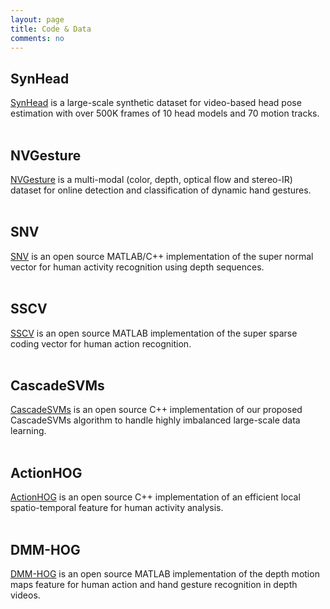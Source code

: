 ```yaml
---
layout: page
title: Code & Data
comments: no
---
```


## SynHead

[SynHead](https://research.nvidia.com/publication/dynamic-facial-analysis-bayesian-filtering-recurrent-neural-networks) is a large-scale synthetic dataset for video-based head pose estimation with over 500K frames of 10 head models and 70 motion tracks. 
<br><br>

## NVGesture

[NVGesture](https://research.nvidia.com/publication/online-detection-and-classification-dynamic-hand-gestures-recurrent-3d-convolutional) is a multi-modal (color, depth, optical flow and stereo-IR) dataset for online detection and classification of dynamic hand gestures.
<br><br>

## SNV

[SNV](https://github.com/xiaodongyang/SNV) is an open source MATLAB/C++ implementation of the super normal vector for human activity recognition using depth sequences.
<br><br>

## SSCV

[SSCV](https://github.com/xiaodongyang/SSCV) is an open source MATLAB implementation of the super sparse coding vector for human action recognition.
<br><br>

## CascadeSVMs

[CascadeSVMs](https://github.com/xiaodongyang/CascadeSVMs) is an open source C++ implementation of our proposed CascadeSVMs algorithm to handle highly imbalanced large-scale data learning.
<br><br>

## ActionHOG

[ActionHOG](https://github.com/xiaodongyang/ActionHOG) is an open source C++ implementation of an efficient local spatio-temporal feature for human activity analysis.
<br><br>

## DMM-HOG

[DMM-HOG](/code/dmm-hog) is an open source MATLAB implementation of the depth motion maps feature for human action and hand gesture recognition in depth videos. 
